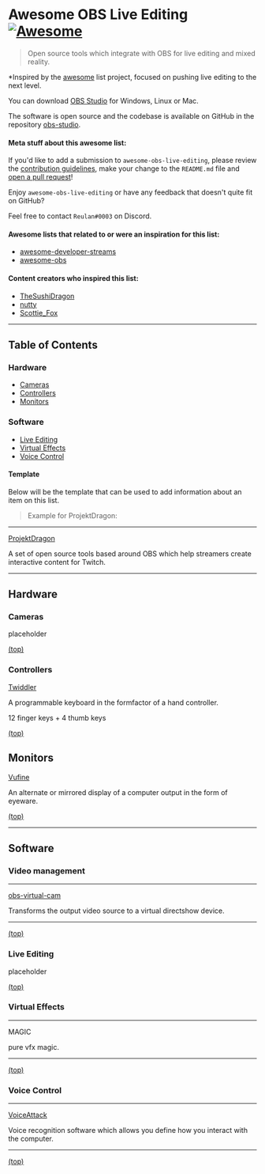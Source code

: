 # Awesome OBS Live Editing [![Awesome](https://awesome.re/badge-flat2.svg)](https://awesome.re)

> Open source tools which integrate with OBS for live editing and mixed reality.

*Inspired by the [awesome](https://github.com/sindresorhus/awesome) list project, focused on pushing live editing to the next level.

You can download [OBS Studio](https://obsproject.com/download) for Windows, Linux or Mac.

The software is open source and the codebase is available on GitHub in the repository [obs-studio](https://github.com/obsproject/obs-studio).

#### Meta stuff about this awesome list:

If you'd like to add a submission to `awesome-obs-live-editing`, please review the [contribution guidelines](CONTRIBUTING.md), make your change to the `README.md` file and [open a pull request](https://opensource.guide/how-to-contribute/#opening-a-pull-request)!

Enjoy `awesome-obs-live-editing` or have any feedback that doesn't quite fit on GitHub? 

Feel free to contact `Reulan#0003` on Discord.

#### Awesome lists that related to or were an inspiration for this list:

- [awesome-developer-streams](https://github.com/bnb/awesome-developer-streams)
- [awesome-obs](https://github.com/juancarlospaco/awesome-obs)


#### Content creators who inspired this list:

- [TheSushiDragon](https://www.twitch.tv/thesushidragon)
- [nutty](https://www.youtube.com/channel/UCI5t_ve3cr5a1_3rrmbp6jQ)
- [Scottie_Fox](https://www.twitch.tv/scottie_fox)

---
## Table of Contents
### Hardware
- [Cameras](#cameras)
- [Controllers](#controllers)
- [Monitors](#monitors)

### Software
- [Live Editing](#live-editing)
- [Virtual Effects](#software)
- [Voice Control](#voice-control)

#### Template
Below will be the template that can be used to add information about an item on this list.

> Example for ProjektDragon:
---
[ProjektDragon](http://projektdragon.com)

A set of open source tools based around OBS which help streamers create interactive content for Twitch. 

---

## Hardware
### Cameras
placeholder

[(top)](#table-of-contents)

### Controllers
[Twiddler](https://www.tekgear.com/twiddler3.html)

A programmable keyboard in the formfactor of a hand controller.

12 finger keys + 4 thumb keys

[(top)](#table-of-contents)

## Monitors
[Vufine](https://store.vufine.com/products/vufine-wearable-display-2)

An alternate or mirrored display of a computer output in the form of eyeware.

[(top)](#table-of-contents)

---
## Software
### Video management
---
[obs-virtual-cam](https://github.com/CatxFish/obs-virtual-cam)

Transforms the output video source to a virtual directshow device.

---
[(top)](#table-of-contents)

### Live Editing
placeholder

[(top)](#table-of-contents)

### Virtual Effects
---
MAGIC

pure vfx magic.

---


[(top)](#table-of-contents)

### Voice Control
---
[VoiceAttack](https://voiceattack.com/)

Voice recognition software which allows you define how you interact with the computer. 

---

[(top)](#table-of-contents)
